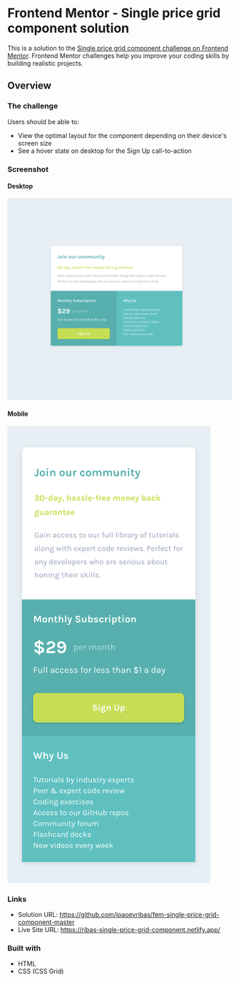 # Frontend Mentor - Single price grid component solution

This is a solution to the [Single price grid component challenge on Frontend Mentor](https://www.frontendmentor.io/challenges/single-price-grid-component-5ce41129d0ff452fec5abbbc). Frontend Mentor challenges help you improve your coding skills by building realistic projects.

## Overview

### The challenge

Users should be able to:

- View the optimal layout for the component depending on their device's screen size
- See a hover state on desktop for the Sign Up call-to-action

### Screenshot

#### Desktop

![](/screenshot-desktop.png)

#### Mobile

![](/screenshot-mobile.png)

### Links

- Solution URL: https://github.com/joaoevribas/fem-single-price-grid-component-master
- Live Site URL: https://ribas-single-price-grid-component.netlify.app/

### Built with

- HTML
- CSS (CSS Grid)

